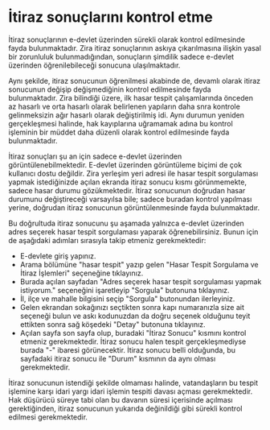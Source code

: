 # İtiraz sonuçlarını kontrol etme  
İtiraz sonuçlarının e-devlet üzerinden sürekli olarak kontrol edilmesinde fayda bulunmaktadır. Zira itiraz sonuçlarının askıya çıkarılmasına ilişkin yasal bir zorunluluk bulunmadığından, sonuçların şimdilik sadece e-devlet üzerinden öğrenilebileceği sonucuna ulaşılmaktadır.
  
Aynı şekilde, itiraz sonucunun öğrenilmesi akabinde de, devamlı olarak itiraz sonucunun değişip değişmediğinin kontrol edilmesinde fayda bulunmaktadır. Zira bilindiği üzere, ilk hasar tespit çalışamlarında önceden az hasarlı ve orta hasarlı olarak belirlenen yapıların daha snra kontrole gelinmeksizin ağır hasarlı olarak değiştirilmiş idi. Aynı durumun yeniden gerçekleşmesi halinde, hak kayıplarına uğramamak adına bu kontrol işleminin bir müddet daha düzenli olarak kontrol edilmesinde fayda bulunmaktadır.  
  
İtiraz sonuçları şu an için sadece e-devlet üzerinden görüntülenebilmektedir. E-devlet üzerinden görüntüleme biçimi de çok kullanıcı dostu değildir. Zira yerleşim yeri adresi ile hasar tespit sorgulaması yapmak istediğinizde açılan ekranda itiraz sonucu kısmı görünmemekte, sadece hasar durumu gözükmektedir. İtiraz sonucunun doğrudan hasar durumunu değiştireceği varsayılsa bile; sadece buradan kontrol yapılması yerine, doğrudan itiraz sonucunun görüntülenmesinde fayda bulunmaktadır.  
  
Bu doğrultuda itiraz sonucunu şu aşamada yalnızca e-devlet üzerinden adres seçerek hasar tespit sorgulaması yaparak öğrenebilirsiniz. Bunun için de aşağıdaki adımları sırasıyla takip etmeniz gerekmektedir:  
- E-devlete giriş yapınız.  
- Arama bölümüne "hasar tespit" yazıp gelen "Hasar Tespit Sorgulama ve İtiraz İşlemleri" seçeneğine tıklayınız.  
- Burada açılan sayfadan "Adres seçerek hasar tespit sorgulaması yapmak istiyorum." seçeneğini işaretleyip "Sorgula" butonuna tıklayınız.  
- İl, ilçe ve mahalle bilgisini seçip "Sorgula" butonundan ilerleyiniz. 
- Gelen ekrandan sokağınızı seçtikten sonra kapı numaranızla size ait seçeneği bulun ve askı kodunuzdan da doğru seçenek olduğunu teyit ettikten sonra sağ köşedeki "Detay" butonuna tıklayınız.  
- Açılan sayfa son sayfa olup, buradaki "İtiraz Sonucu" kısmını kontrol etmeniz gerekmektedir. İtiraz sonucu halen tespit gerçekleşmediyse burada "-" ibaresi görünecektir. İtiraz sonucu belli olduğunda, bu sayfadaki itiraz sonucu ile "Durum" kısmının da aynı olması gerekmektedir.  

İtiraz sonucunun istendiği şekilde olmaması halinde, vatandaşların bu tespit işlemine karşı idari yargı idari işlemin tespiti davası açması gerekmektedir. Hak düşürücü süreye tabi olan bu davanın süresi içerisinde açılması gerektiğinden, itiraz sonucunun yukarıda değinildiği gibi sürekli kontrol edilmesi gerekmektedir.  
